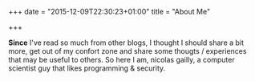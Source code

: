 +++
date = "2015-12-09T22:30:23+01:00"
title = "About Me"

+++


**Since** I've read so much from other blogs, I thought I should share a bit more,
get out of my confort zone and share some thougts / experiences that may be
useful to others. So here I am, nicolas gailly, a computer scientist guy that likes programming & security.
